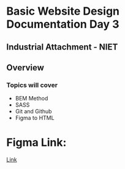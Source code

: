 # Basic Website Design Documentation Day 3

## Industrial Attachment - NIET

## Overview

### Topics will cover

- BEM Method
- SASS
- Git and Github
- Figma to HTML

# Figma Link:

[Link](https://www.figma.com/design/GEI97CE7jynNlww1H2uOvF/E-Commerce-UI-KIT--Community-?node-id=116-92&t=lUQGrGoAHmsXAKMi-1)
